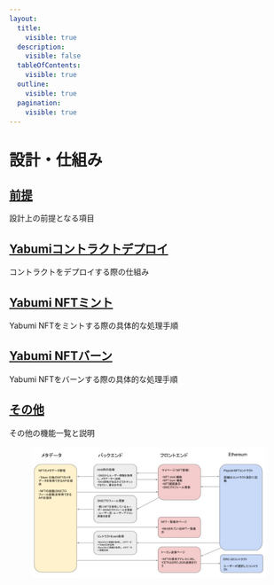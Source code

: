 ```yaml
---
layout:
  title:
    visible: true
  description:
    visible: false
  tableOfContents:
    visible: true
  outline:
    visible: true
  pagination:
    visible: true
---
```


# 設計・仕組み

## [前提](qian-ti.md)

設計上の前提となる項目

## [Yabumiコントラクトデプロイ](yabumi-kontorakudepuroi.md)

コントラクトをデプロイする際の仕組み

## [Yabumi NFTミント](yabumi-nft-minto.md)

Yabumi NFTをミントする際の具体的な処理手順

## [Yabumi NFTバーン](yabumi-nft-bn.md)

Yabumi NFTをバーンする際の具体的な処理手順

## [その他](sono.md)

その他の機能一覧と説明

<figure><img src="../../.gitbook/assets/image (46).png" alt=""><figcaption></figcaption></figure>

